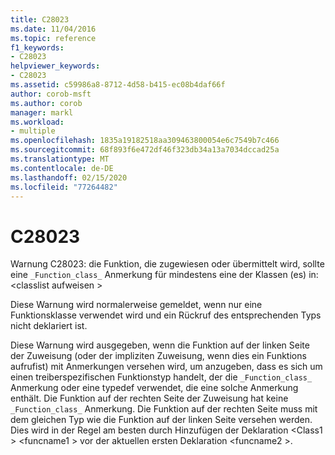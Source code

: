 ```yaml
---
title: C28023
ms.date: 11/04/2016
ms.topic: reference
f1_keywords:
- C28023
helpviewer_keywords:
- C28023
ms.assetid: c59986a8-8712-4d58-b415-ec08b4daf66f
author: corob-msft
ms.author: corob
manager: markl
ms.workload:
- multiple
ms.openlocfilehash: 1835a19182518aa309463800054e6c7549b7c466
ms.sourcegitcommit: 68f893f6e472df46f323db34a13a7034dccad25a
ms.translationtype: MT
ms.contentlocale: de-DE
ms.lasthandoff: 02/15/2020
ms.locfileid: "77264482"
---
```

# <a name="c28023"></a>C28023
Warnung C28023: die Funktion, die zugewiesen oder übermittelt wird, sollte eine `_Function_class_` Anmerkung für mindestens eine der Klassen (es) in: \<classlist aufweisen >

 Diese Warnung wird normalerweise gemeldet, wenn nur eine Funktionsklasse verwendet wird und ein Rückruf des entsprechenden Typs nicht deklariert ist.

 Diese Warnung wird ausgegeben, wenn die Funktion auf der linken Seite der Zuweisung (oder der impliziten Zuweisung, wenn dies ein Funktions aufrufist) mit Anmerkungen versehen wird, um anzugeben, dass es sich um einen treiberspezifischen Funktionstyp handelt, der die `_Function_class_` Anmerkung oder eine typedef verwendet, die eine solche Anmerkung enthält. Die Funktion auf der rechten Seite der Zuweisung hat keine `_Function_class_` Anmerkung. Die Funktion auf der rechten Seite muss mit dem gleichen Typ wie die Funktion auf der linken Seite versehen werden. Dies wird in der Regel am besten durch Hinzufügen der Deklaration \<Class1 > \<funcname1 > vor der aktuellen ersten Deklaration \<funcname2 >.
